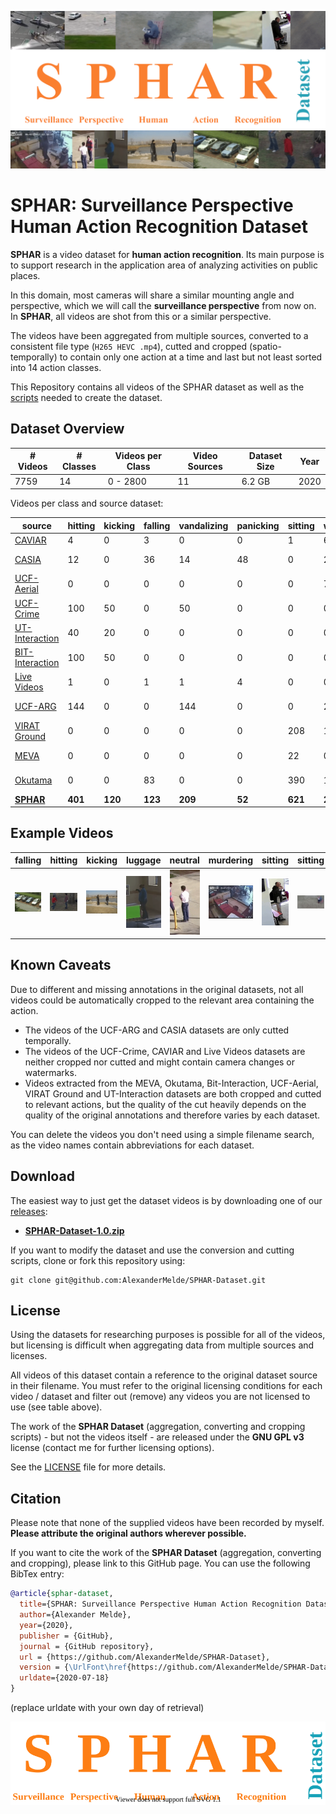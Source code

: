 ![SPHAR Surveillance Perspective Human Action Recognition Banner](docs/SPHAR-banner.png)


# **SPHAR**: **S**urveillance **P**erspective **H**uman **A**ction **R**ecognition Dataset


**SPHAR** is a video dataset for **human action recognition**. Its main purpose is to support research in the application area of analyzing activities on public places.

In this domain, most cameras will share a similar mounting angle and perspective, which we will call the **surveillance perspective** from now on. In **SPHAR**, all videos are shot from this or a similar perspective.

The videos have been aggregated from multiple sources, converted to a consistent file type (`H265 HEVC .mp4`), cutted and cropped (spatio-temporally) to contain only one action at a time and last but not least sorted into 14 action classes.

This Repository contains all videos of the SPHAR dataset as well as the [scripts](scripts) needed to create the dataset.

## Dataset Overview

| # Videos |# Classes | Videos per Class | Video Sources | Dataset Size | Year |
|----------|----------|------------------|---------------|--------------|------|
|     7759 |       14 |         0 - 2800 |            11 |       6.2 GB | 2020 |

Videos per class and source dataset:

|source|hitting|kicking|falling|vandalizing|panicking|sitting|walking|running|neutral|luggage|stealing|murdering|carcrash|igniting|license|
|-|-|-|-|-|-|-|-|-|-|-|-|-|-|-|-|
|[CAVIAR](http://groups.inf.ed.ac.uk/vision/CAVIAR/CAVIARDATA1/)|4|0|3|0|0|1|61|0|5|5|0|0|0|0|public|
|[CASIA](http://www.cbsr.ia.ac.cn/english/Action%20Databases%20EN.asp)|12|0|36|14|48|0|204|96|0|0|11|0|0|0|[author's permission](http://www.cbsr.ia.ac.cn/english/Action%20Databases%20EN.asp)|
|[UCF-Aerial](https://www.crcv.ucf.edu/research/data-sets/ucf-aerial-action/)|0|0|0|0|0|0|71|8|64|0|0|0|0|0|research-only|
|[UCF-Crime](https://www.crcv.ucf.edu/projects/real-world/)|100|50|0|50|0|0|0|0|0|0|400|50|150|100|research-only|
|[UT-Interaction](https://cvrc.ece.utexas.edu/SDHA2010/Human_Interaction.html)|40|20|0|0|0|0|0|0|60|0|0|0|0|0|[MIT](https://opensource.org/licenses/MIT)|
|[BIT-Interaction](https://sites.google.com/site/alexkongy/software)|100|50|0|0|0|0|0|0|250|0|0|0|0|0|non-commercial|
|[Live Videos](https://cvrleyva.wordpress.com/2017/04/08/lv-dataset/)|1|0|1|1|4|0|0|0|1|0|7|2|7|1|CC-BY-NC|
|[UCF-ARG](https://www.crcv.ucf.edu/research/data-sets/ucf-arg/)|144|0|0|144|0|0|288|288|432|0|0|0|0|0|research-only|
|[VIRAT Ground](https://viratdata.org/)|0|0|0|0|0|208|1111|22|214|0|0|0|0|0|[research & commercial](https://viratdata.org/#getting-data)|
|[MEVA](https://mevadata.org/)|0|0|0|0|0|22|0|0|0|3|1|0|0|0|[CC-BY-4.0](https://creativecommons.org/licenses/by/4.0/)|
|[Okutama](http://okutama-action.org/)|0|0|83|0|0|390|1064|102|1170|0|0|0|0|0|[CC-BY-NC-3.0](https://creativecommons.org/licenses/by-nc/3.0/)|
|[**SPHAR**](https://github.com/AlexanderMelde/SPHAR-Dataset)|**401**|**120**|**123**|**209**|**52**|**621**|**2800**|**516**|**2166**|**8**|**418**|**52**|**157**|**101**|**multiple**|


## Example Videos
| falling | hitting | kicking | luggage | neutral | murdering | sitting | sitting | running |
|---------|---------|---------|---------|---------|-----------|---------|---------|---------|
| ![example video of falling class](docs/falling.gif) | ![example video of hitting class](docs/hitting.gif) | ![example video of kicking class](docs/kicking.gif) | ![example video of luggage class](docs/luggage.gif) | ![example video of neutral class](docs/neutral.gif) | ![example video of murdering class](docs/murdering.gif) | ![example video of sitting class](docs/sitting.gif) | ![second example video of sitting class](docs/sitting2.gif) |![example video of running class](docs/running.gif) | 

## Known Caveats
Due to different and missing annotations in the original datasets, not all videos could be automatically cropped to the relevant area containing the action.

- The videos of the UCF-ARG and CASIA datasets are only cutted temporally. 
- The videos of the UCF-Crime, CAVIAR and Live Videos datasets are neither cropped nor cutted and might contain camera changes or watermarks. 
- Videos extracted from the MEVA, Okutama, Bit-Interaction, UCF-Aerial, VIRAT Ground and UT-Interaction datasets are both cropped and cutted to relevant actions, but the quality of the cut heavily depends on the quality of the original annotations and therefore varies by each dataset.

You can delete the videos you don't need using a simple filename search, as the video names contain abbreviations for each dataset.

## Download
The easiest way to just get the dataset videos is by downloading one of our [releases](https://github.com/AlexanderMelde/SPHAR-Dataset/releases):

- [**SPHAR-Dataset-1.0.zip**](https://github.com/AlexanderMelde/SPHAR-Dataset/archive/1.0.zip)

If you want to modify the dataset and use the conversion and cutting scripts, clone or fork this repository using:

```
git clone git@github.com:AlexanderMelde/SPHAR-Dataset.git
```

## License
Using the datasets for researching purposes is possible for all of the videos, but licensing is difficult when aggregating data from multiple sources and licenses.

All videos of this dataset contain a reference to the original dataset source in their filename. You must refer to the original licensing conditions for each video / dataset and filter out (remove) any videos you are not licensed to use (see table above).

The work of the **SPHAR Dataset** (aggregation, converting and cropping scripts) - but not the videos itself - are released under the **GNU GPL v3** license (contact me for further licensing options).

See the [LICENSE](LICENSE) file for more details.

## Citation
Please note that none of the supplied videos have been recorded by myself.
**Please attribute the original authors wherever possible.**

If you want to cite the work of the **SPHAR Dataset** (aggregation, converting and cropping), please link to this GitHub page. You can use the following BibTex entry:

```bib
@article{sphar-dataset,
  title={SPHAR: Surveillance Perspective Human Action Recognition Dataset},
  author={Alexander Melde},
  year={2020},
  publisher = {GitHub},
  journal = {GitHub repository},
  url = {https://github.com/AlexanderMelde/SPHAR-Dataset},
  version = {\UrlFont\href{https://github.com/AlexanderMelde/SPHAR-Dataset/commit/40c1b9e}{40c1b9e}},
  urldate={2020-07-18}
}
```
(replace urldate with your own day of retrieval)

[![SPHAR Surveillance Perspective Human Action Recognition Logo](docs/SPHAR.svg)](https://alexandermelde.github.io/SPHAR-Dataset/)</small>
